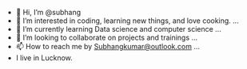 - 👋 Hi, I’m @subhang
- 👀 I’m interested in coding, learning new things, and love cooking. ...
- 🌱 I’m currently learning Data science and computer science ...
- 💞️ I’m looking to collaborate on projects and trainings ...
- 📫 How to reach me by Subhangkumar@outlook.com ...
- I live in Lucknow.

<!---
hacnay/hacnay is a ✨ special ✨ repository because its `README.md` (this file) appears on your GitHub profile.
You can click the Preview link to take a look at your changes.
--->
